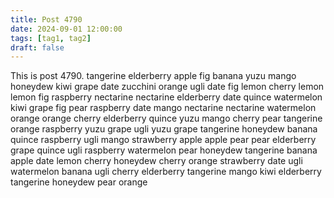 ```yaml
---
title: Post 4790
date: 2024-09-01 12:00:00
tags: [tag1, tag2]
draft: false
---
```

This is post 4790.
tangerine
elderberry
apple
fig
banana
yuzu
mango
honeydew
kiwi
grape
date
zucchini
orange
ugli
date
fig
lemon
cherry
lemon
lemon
fig
raspberry
nectarine
nectarine
elderberry
date
quince
watermelon
kiwi
grape
fig
pear
raspberry
date
mango
nectarine
nectarine
watermelon
orange
orange
cherry
elderberry
quince
yuzu
mango
cherry
pear
tangerine
orange
raspberry
yuzu
grape
ugli
yuzu
grape
tangerine
honeydew
banana
quince
raspberry
ugli
mango
strawberry
apple
apple
pear
pear
elderberry
grape
quince
ugli
raspberry
watermelon
pear
honeydew
tangerine
banana
apple
date
lemon
cherry
honeydew
cherry
orange
strawberry
date
ugli
watermelon
banana
ugli
cherry
elderberry
tangerine
mango
kiwi
elderberry
tangerine
honeydew
pear
orange
